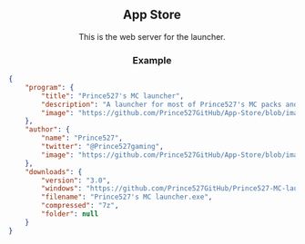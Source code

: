 <h2 align="center">App Store</h2>

<p align="center">This is the web server for the launcher.</p>

<h3 align="center">Example</h3>

```json
{
    "program": {
        "title": "Prince527's MC launcher",
        "description": "A launcher for most of Prince527's MC packs and more!",
        "image": "https://github.com/Prince527GitHub/App-Store/blob/images/apps/pmclauncher.png?raw=true"
    },
    "author": {
        "name": "Prince527",
        "twitter": "@Prince527gaming",
        "image": "https://github.com/Prince527GitHub/App-Store/blob/images/author/prince.png?raw=true"
    },
    "downloads": {
        "version": "3.0",
        "windows": "https://github.com/Prince527GitHub/Prince527-MC-launcher/blob/auto-updater/auto-updater.7z?raw=true",
        "filename": "Prince527's MC launcher.exe",
        "compressed": "7z",
        "folder": null
    }
}
```
